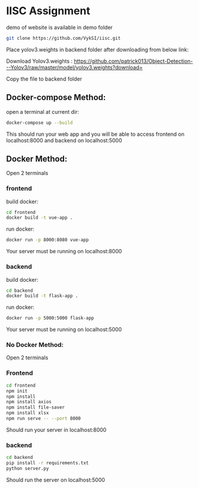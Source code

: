 # IISC Assignment

demo of website is available in demo folder

```bash
git clone https://github.com/VykSI/iisc.git
```

Place yolov3.weights in backend folder after downloading from below link:


Download Yolov3.weights : https://github.com/patrick013/Object-Detection---Yolov3/raw/master/model/yolov3.weights?download=


Copy the file to backend folder


## Docker-compose Method:

open a terminal at current dir:
```bash
docker-compose up --build
```

This should run your web app and you will be able to access frontend on localhost:8000 and backend on localhost:5000

## Docker Method:

Open 2 terminals

### frontend

build docker:
```bash
cd frontend
docker build -t vue-app .
```
run docker:
```bash
docker run -p 8000:8080 vue-app
```
Your server must be running on localhost:8000

### backend

build docker:
```bash
cd backend
docker build -t flask-app .
```
run docker:
```bash
docker run -p 5000:5000 flask-app
```
Your server must be running on localhost:5000

### No Docker Method:

Open 2 terminals

### Frontend

```bash
cd frontend
npm init
npm install
npm install axios
npm install file-saver
npm install xlsx
npm run serve -- --port 8000
```

Should run your server in localhost:8000

### backend

```bash
cd backend
pip install -r requirements.txt
python server.py
```

Should run the server on localhost:5000

